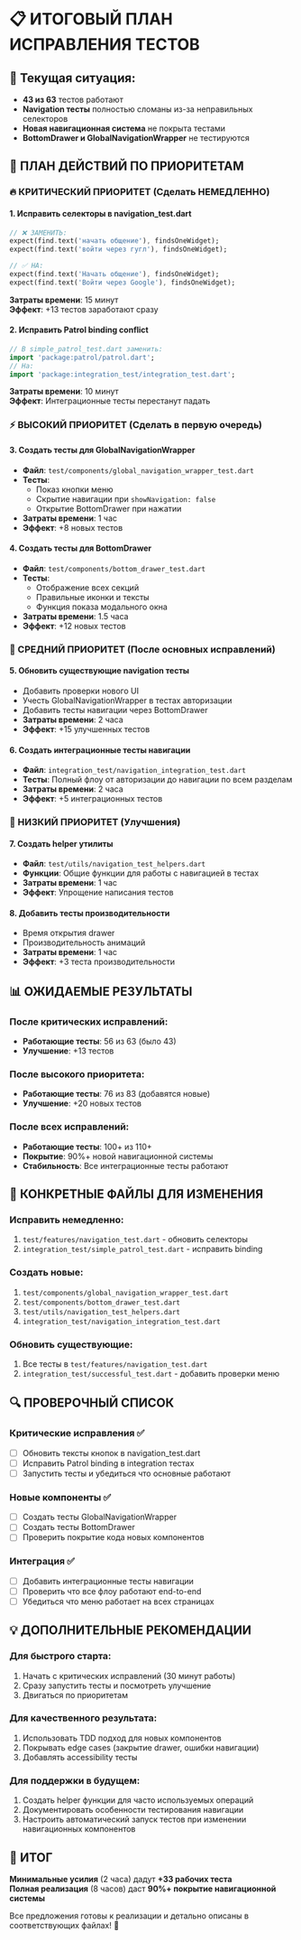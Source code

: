 # 📋 ИТОГОВЫЙ ПЛАН ИСПРАВЛЕНИЯ ТЕСТОВ

## 🎯 Текущая ситуация:
- **43 из 63** тестов работают 
- **Navigation тесты** полностью сломаны из-за неправильных селекторов
- **Новая навигационная система** не покрыта тестами
- **BottomDrawer и GlobalNavigationWrapper** не тестируются

## 🚀 ПЛАН ДЕЙСТВИЙ ПО ПРИОРИТЕТАМ

### 🔥 КРИТИЧЕСКИЙ ПРИОРИТЕТ (Сделать НЕМЕДЛЕННО)

#### 1. Исправить селекторы в navigation_test.dart
```dart
// ❌ ЗАМЕНИТЬ:
expect(find.text('начать общение'), findsOneWidget);
expect(find.text('войти через гугл'), findsOneWidget);

// ✅ НА:
expect(find.text('Начать общение'), findsOneWidget);
expect(find.text('Войти через Google'), findsOneWidget);
```

**Затраты времени**: 15 минут  
**Эффект**: +13 тестов заработают сразу

#### 2. Исправить Patrol binding conflict
```dart
// В simple_patrol_test.dart заменить:
import 'package:patrol/patrol.dart';
// На:
import 'package:integration_test/integration_test.dart';
```

**Затраты времени**: 10 минут  
**Эффект**: Интеграционные тесты перестанут падать

### ⚡ ВЫСОКИЙ ПРИОРИТЕТ (Сделать в первую очередь)

#### 3. Создать тесты для GlobalNavigationWrapper
- **Файл**: `test/components/global_navigation_wrapper_test.dart`
- **Тесты**: 
  - Показ кнопки меню
  - Скрытие навигации при `showNavigation: false`
  - Открытие BottomDrawer при нажатии
- **Затраты времени**: 1 час
- **Эффект**: +8 новых тестов

#### 4. Создать тесты для BottomDrawer
- **Файл**: `test/components/bottom_drawer_test.dart`  
- **Тесты**:
  - Отображение всех секций
  - Правильные иконки и тексты
  - Функция показа модального окна
- **Затраты времени**: 1.5 часа
- **Эффект**: +12 новых тестов

### 🎯 СРЕДНИЙ ПРИОРИТЕТ (После основных исправлений)

#### 5. Обновить существующие navigation тесты
- Добавить проверки нового UI
- Учесть GlobalNavigationWrapper в тестах авторизации
- Добавить тесты навигации через BottomDrawer
- **Затраты времени**: 2 часа
- **Эффект**: +15 улучшенных тестов

#### 6. Создать интеграционные тесты навигации
- **Файл**: `integration_test/navigation_integration_test.dart`
- **Тесты**: Полный флоу от авторизации до навигации по всем разделам
- **Затраты времени**: 2 часа  
- **Эффект**: +5 интеграционных тестов

### 🔧 НИЗКИЙ ПРИОРИТЕТ (Улучшения)

#### 7. Создать helper утилиты
- **Файл**: `test/utils/navigation_test_helpers.dart`
- **Функции**: Общие функции для работы с навигацией в тестах
- **Затраты времени**: 1 час
- **Эффект**: Упрощение написания тестов

#### 8. Добавить тесты производительности
- Время открытия drawer
- Производительность анимаций
- **Затраты времени**: 1 час
- **Эффект**: +3 теста производительности

## 📊 ОЖИДАЕМЫЕ РЕЗУЛЬТАТЫ

### После критических исправлений:
- **Работающие тесты**: 56 из 63 (было 43)
- **Улучшение**: +13 тестов

### После высокого приоритета:
- **Работающие тесты**: 76 из 83 (добавятся новые)
- **Улучшение**: +20 новых тестов

### После всех исправлений:
- **Работающие тесты**: 100+ из 110+
- **Покрытие**: 90%+ новой навигационной системы
- **Стабильность**: Все интеграционные тесты работают

## 🎯 КОНКРЕТНЫЕ ФАЙЛЫ ДЛЯ ИЗМЕНЕНИЯ

### Исправить немедленно:
1. `test/features/navigation_test.dart` - обновить селекторы
2. `integration_test/simple_patrol_test.dart` - исправить binding

### Создать новые:
1. `test/components/global_navigation_wrapper_test.dart`
2. `test/components/bottom_drawer_test.dart`
3. `test/utils/navigation_test_helpers.dart`
4. `integration_test/navigation_integration_test.dart`

### Обновить существующие:
1. Все тесты в `test/features/navigation_test.dart`
2. `integration_test/successful_test.dart` - добавить проверки меню

## 🔍 ПРОВЕРОЧНЫЙ СПИСОК

### Критические исправления ✅
- [ ] Обновить тексты кнопок в navigation_test.dart
- [ ] Исправить Patrol binding в integration тестах
- [ ] Запустить тесты и убедиться что основные работают

### Новые компоненты ✅  
- [ ] Создать тесты GlobalNavigationWrapper
- [ ] Создать тесты BottomDrawer
- [ ] Проверить покрытие кода новых компонентов

### Интеграция ✅
- [ ] Добавить интеграционные тесты навигации
- [ ] Проверить что все флоу работают end-to-end
- [ ] Убедиться что меню работает на всех страницах

## 💡 ДОПОЛНИТЕЛЬНЫЕ РЕКОМЕНДАЦИИ

### Для быстрого старта:
1. Начать с критических исправлений (30 минут работы)
2. Сразу запустить тесты и посмотреть улучшение
3. Двигаться по приоритетам

### Для качественного результата:
1. Использовать TDD подход для новых компонентов
2. Покрывать edge cases (закрытие drawer, ошибки навигации)
3. Добавлять accessibility тесты

### Для поддержки в будущем:
1. Создать helper функции для часто используемых операций
2. Документировать особенности тестирования навигации
3. Настроить автоматический запуск тестов при изменении навигационных компонентов

## 🎉 ИТОГ

**Минимальные усилия** (2 часа) дадут **+33 рабочих теста**  
**Полная реализация** (8 часов) даст **90%+ покрытие навигационной системы**

Все предложения готовы к реализации и детально описаны в соответствующих файлах! 🚀